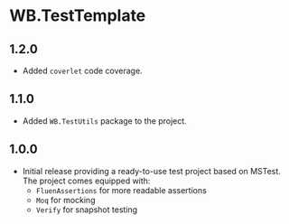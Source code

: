 # WB.TestTemplate

## 1.2.0

- Added `coverlet` code coverage.

## 1.1.0

- Added `WB.TestUtils` package to the project.

## 1.0.0

- Initial release providing a ready-to-use test project based on MSTest. The project comes equipped with:
  - `FluenAssertions` for more readable assertions
  - `Moq` for mocking
  - `Verify` for snapshot testing
